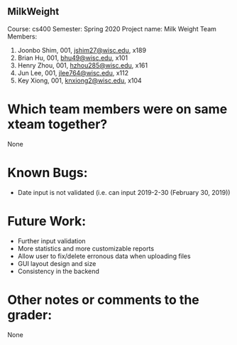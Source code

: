 ## MilkWeight

Course: cs400
Semester: Spring 2020
Project name: Milk Weight
Team Members:
1. Joonbo Shim, 001, jshim27@wisc.edu, 	x189
2. Brian Hu, 	001, bhu49@wisc.edu,	x101
3. Henry Zhou, 	001, hzhou285@wisc.edu, x161
4. Jun Lee, 	001, jlee764@wisc.edu,	x112
5. Key Xiong, 	001, knxiong2@wisc.edu, x104

 

# Which team members were on same xteam together?
None

# Known Bugs:
- Date input is not validated (i.e. can input 2019-2-30 (February 30, 2019))

# Future Work:
- Further input validation
- More statistics and more customizable reports
- Allow user to fix/delete erronous data when uploading files
- GUI layout design and size
- Consistency in the backend

# Other notes or comments to the grader:
None
